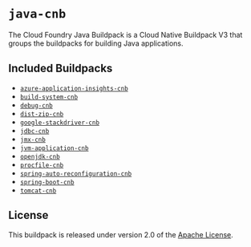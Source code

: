 # `java-cnb`
The Cloud Foundry Java Buildpack is a Cloud Native Buildpack V3 that groups the buildpacks for building Java applications.

## Included Buildpacks
* [`azure-application-insights-cnb`](https://github.com/cloudfoundry/azure-application-insights-cnb)
* [`build-system-cnb`](https://github.com/cloudfoundry/build-system-cnb)
* [`debug-cnb`](https://github.com/cloudfoundry/debug-cnb)
* [`dist-zip-cnb`](https://github.com/cloudfoundry/dist-zip-cnb)
* [`google-stackdriver-cnb`](https://github.com/cloudfoundry/google-stackdriver-cnb)
* [`jdbc-cnb`](https://github.com/cloudfoundry/jdbc-cnb)
* [`jmx-cnb`](https://github.com/cloudfoundry/jmx-cnb)
* [`jvm-application-cnb`](https://github.com/cloudfoundry/jvm-application-cnb)
* [`openjdk-cnb`](https://github.com/cloudfoundry/openjdk-cnb)
* [`procfile-cnb`](https://github.com/cloudfoundry/procfile-cnb)
* [`spring-auto-reconfiguration-cnb`](https://github.com/cloudfoundry/spring-auto-reconfiguration-cnb)
* [`spring-boot-cnb`](https://github.com/cloudfoundry/spring-boot-cnb)
* [`tomcat-cnb`](https://github.com/cloudfoundry/tomcat-cnb)

## License
This buildpack is released under version 2.0 of the [Apache License][a].

[a]: https://www.apache.org/licenses/LICENSE-2.0

